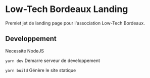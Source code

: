 # Low-Tech Bordeaux Landing

Premiet jet de landing page pour l'association Low-Tech Bordeaux.

## Developpement

Necessite NodeJS

`yarn dev`
Demarre serveur de developpement

`yarn build`
Génère le site statique
